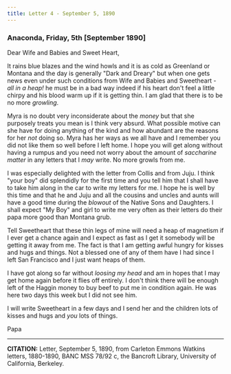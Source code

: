```yaml
---
title: Letter 4 - September 5, 1890 
---
```


### Anaconda, Friday, 5th [September 1890]

Dear Wife and Babies and Sweet Heart,

It rains blue blazes and the wind howls and it is as cold as
Greenland or Montana and the day is generally "Dark and
Dreary" but when one gets news even under such conditions
from Wife and Babies and Sweetheart - <em>all in a heap!</em> he must
be in a bad way indeed if his heart don't feel a little chirpy and
his blood warm up if it is getting thin. I am glad that there is to
be no more <em>growling</em>.

Myra is no doubt very inconsiderate about the <em>money</em> but that
she purposely treats you mean is I think very absurd. What possible motive can she
have for doing anything of the kind and how
abundant are the reasons for her <em>not</em> doing so. Myra has her ways
as we all have and I remember you did not like them so well
before I left home. I hope you will get along without having a
rumpus and you need not worry about the amount of <em>saccharine matter</em> in any letters that I <em>may</em> write. No more growls from me.

I was especially delighted with the letter from Collis and from
Juju. I think "your boy" did splendidly for the first time and you
tell him that I shall have to take him along in the car to write my
letters for me. I hope he is well by this time and that he and Juju
and all the cousins and uncles and aunts will have a good time
during the <em>blowout</em> of the Native Sons and Daughters. I shall
expect "My Boy" and girl to write me very often as their letters
do their papa more good than Montana grub.

Tell Sweetheart that these thin legs of mine will need a heap
of magnetism if I ever get a chance again and I expect as fast as
I get it somebody will be getting it away from me. The fact is
that I am getting awful hungry for kisses and hugs and things.
Not a blessed one of any of them have I had since I left San
Francisco and I just want heaps of them.

I have got along so far without <em>loosing my head</em> and am in
hopes that I may get home again before it flies off entirely. I
don't think there will be enough left of the Haggin money to buy
beef to put me in condition again. He was here two days this
week but I did not see him.

I will write Sweetheart in a few days and I send her and the
children lots of kisses and hugs and <em>you</em> lots of things.

Papa

-------------

**CITATION:** Letter, September 5, 1890, from Carleton Emmons Watkins letters, 1880-1890, BANC MSS 78/92 c, the Bancroft Library, University of California, Berkeley.

